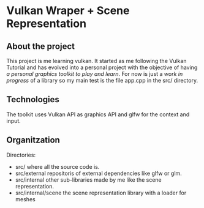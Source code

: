 # Vulkan Wraper + Scene Representation

## About the project

This project is me learning vulkan. It started as me following the Vulkan
Tutorial and has evolved into a personal project with the objective of having _a
personal graphics toolkit to play and learn_. For now is just a _work in
progress_ of a library so my main test is the file app.cpp in the src/
directory.

## Technologies

The toolkit uses Vulkan API as graphics API and glfw for the context and input.

## Organitzation

Directories:

- src/ where all the source code is.
- src/external repositoris of external dependencies like glfw or glm.
- src/internal other sub-libraries made by me like the scene representation.
- src/internal/scene the scene representation library with a loader for meshes
